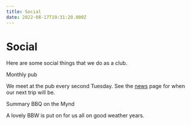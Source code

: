 ```yaml
---
title: Social
date: 2022-08-17T19:31:20.000Z
---
```


# Social

Here are some social things that we do as a club.

Monthly pub

We meet at the pub every second Tuesday. See the [news](/news) page for when our next trip will be.

Summary BBQ on the Mynd

A lovely BBW is put on for us all on good weather years.
